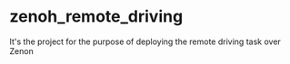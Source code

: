 # zenoh_remote_driving
It's the project for the purpose of deploying the remote driving task over Zenon
